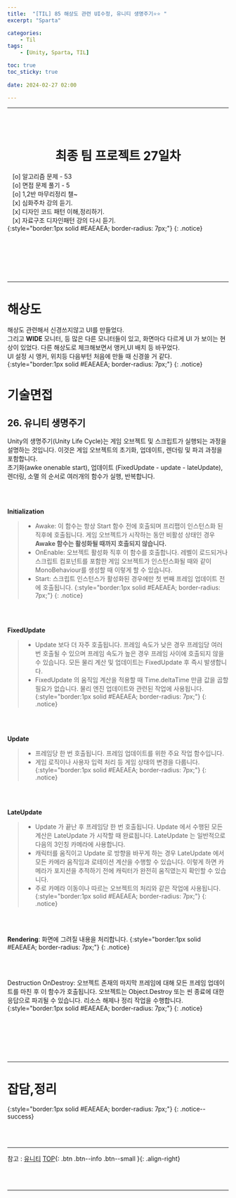 ```yaml
---
title:  "[TIL] 85 해상도 관련 UI수정, 유니티 생명주기⭐⭐ "
excerpt: "Sparta"

categories:
    - Til
tags:
    - [Unity, Sparta, TIL]

toc: true
toc_sticky: true
 
date: 2024-02-27 02:00

---
```

- - -


<BR><BR>

<center><H1>  최종 팀 프로젝트 27일차  </H1></center>

&nbsp;&nbsp; [o] 알고리즘 문제  - 53  
&nbsp;&nbsp; [o] 면접 문제 풀기 - 5     
&nbsp;&nbsp; [o] 1,2반 마무리정리  챌~   
&nbsp;&nbsp; [x] 심화주차 강의 듣기.   
&nbsp;&nbsp; [x] 디자인 코드 패턴 이해,정리하기.   
&nbsp;&nbsp; [x] 자료구조 디자인패턴 강의 다시 듣기.   
{:style="border:1px solid #EAEAEA; border-radius: 7px;"}
{: .notice}  

<br><br><br><br><br>
- - - 

# 해상도
해상도 관련해서 신경쓰지않고 UI를 만들었다.  
그리고 **WIDE** 모니터, 등 많은 다른 모니터들이 있고, 화면마다 다르게 UI 가 보이는 현상이 있었다.  다른 해상도로 체크해보면서 앵커,UI 배치 등 바꾸었다.  
UI 설정 시 앵커, 위치등 다음부턴 처음에 만들 때 신경쓸 거 같다.  
{:style="border:1px solid #EAEAEA; border-radius: 7px;"}
{: .notice}  

# 기술면접
## 26. 유니티 생명주기

Unity의 생명주기(Unity Life Cycle)는 게임 오브젝트 및 스크립트가 실행되는 과정을 설명하는 것입니다. 이것은 게임 오브젝트의 초기화, 업데이트, 렌더링 및 파괴 과정을 포함합니다.  
초기화(awke onenable start), 업데이트 (FixedUpdate - update - lateUpdate), 렌더링, 소멸 의 순서로 여러개의 함수가 실행, 반복합니다.  

<br><br>

**Initialization**
> - Awake: 이 함수는 항상 Start 함수 전에 호출되며 프리팹이 인스턴스화 된 직후에 호출됩니다. 게임 오브젝트가 시작하는 동안 비활성 상태인 경우 **Awake 함수는 활성화될 때까지 호출되지 않습니다.**
> - OnEnable: 오브젝트 활성화 직후 이 함수를 호출합니다. 레벨이 로드되거나 스크립트 컴포넌트를 포함한 게임 오브젝트가 인스턴스화될 때와 같이 MonoBehaviour를 생성할 때 이렇게 할 수 있습니다.
> - Start: 스크립트 인스턴스가 활성화된 경우에만 첫 번째 프레임 업데이트 전에 호출됩니다.
{:style="border:1px solid #EAEAEA; border-radius: 7px;"}
{: .notice}  

<br><br>

**FixedUpdate**
> - Update 보다 더 자주 호출됩니다. 프레임 속도가 낮은 경우 프레임당 여러 번 호출될 수 있으며 프레임 속도가 높은 경우 프레임 사이에 호출되지 않을 수 있습니다. 모든 물리 계산 및 업데이트는 FixedUpdate 후 즉시 발생합니다. 
> - FixedUpdate 의 움직임 계산을 적용할 때 Time.deltaTime 만큼 값을 곱할 필요가 없습니다.  물리 엔진 업데이트와 관련된 작업에 사용됩니다.
{:style="border:1px solid #EAEAEA; border-radius: 7px;"}
{: .notice}  

<br><br>

**Update**
> - 프레임당 한 번 호출됩니다. 프레임 업데이트를 위한 주요 작업 함수입니다.
> - 게임 로직이나 사용자 입력 처리 등 게임 상태의 변경을 다룹니다.
{:style="border:1px solid #EAEAEA; border-radius: 7px;"}
{: .notice}  

<br><br>

**LateUpdate**
> - Update 가 끝난 후 프레임당 한 번 호출됩니다. Update 에서 수행된 모든 계산은 LateUpdate 가 시작할 때 완료됩니다. LateUpdate 는 일반적으로 다음의 3인칭 카메라에 사용합니다.
> - 캐릭터를 움직이고 Update 로 방향을 바꾸게 하는 경우 LateUpdate 에서 모든 카메라 움직임과 로테이션 계산을 수행할 수 있습니다. 이렇게 하면 카메라가 포지션을 추적하기 전에 캐릭터가 완전히 움직였는지 확인할 수 있습니다.
> - 주로 카메라 이동이나 따르는 오브젝트의 처리와 같은 작업에 사용됩니다.
{:style="border:1px solid #EAEAEA; border-radius: 7px;"}
{: .notice}  

<br><br>

**Rendering**: 화면에 그려질 내용을 처리합니다.
{:style="border:1px solid #EAEAEA; border-radius: 7px;"}
{: .notice}  

<br><br>

Destruction
OnDestroy: 오브젝트 존재의 마지막 프레임에 대해 모든 프레임 업데이트를 마친 후 이 함수가 호출됩니다. 오브젝트는 Object.Destroy 또는 씬 종료에 대한 응답으로 파괴될 수 있습니다. 리소스 해제나 정리 작업을 수행합니다.
{:style="border:1px solid #EAEAEA; border-radius: 7px;"}
{: .notice}  

<br><br><br><br><br>
- - - 


# 잡담,정리

{:style="border:1px solid #EAEAEA; border-radius: 7px;"}
{: .notice--success}  

<br><br>
- - -

참고 : [유니티](https://docs.unity3d.com/kr/)
[TOP](#){: .btn .btn--info .btn--small }{: .align-right}


<br><br>
- - -
